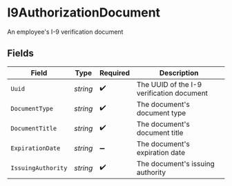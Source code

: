 # I9AuthorizationDocument

An employee's I-9 verification document


## Fields

| Field                                     | Type                                      | Required                                  | Description                               |
| ----------------------------------------- | ----------------------------------------- | ----------------------------------------- | ----------------------------------------- |
| `Uuid`                                    | *string*                                  | :heavy_check_mark:                        | The UUID of the I-9 verification document |
| `DocumentType`                            | *string*                                  | :heavy_check_mark:                        | The document's document type              |
| `DocumentTitle`                           | *string*                                  | :heavy_check_mark:                        | The document's document title             |
| `ExpirationDate`                          | *string*                                  | :heavy_minus_sign:                        | The document's expiration date            |
| `IssuingAuthority`                        | *string*                                  | :heavy_check_mark:                        | The document's issuing authority          |